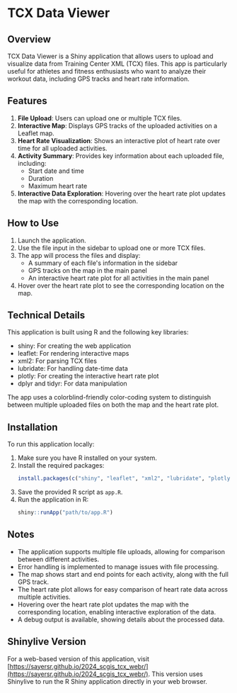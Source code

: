 # TCX Data Viewer

## Overview

TCX Data Viewer is a Shiny application that allows users to upload and visualize data from Training Center XML (TCX) files. This app is particularly useful for athletes and fitness enthusiasts who want to analyze their workout data, including GPS tracks and heart rate information.

## Features

1. **File Upload**: Users can upload one or multiple TCX files.
2. **Interactive Map**: Displays GPS tracks of the uploaded activities on a Leaflet map.
3. **Heart Rate Visualization**: Shows an interactive plot of heart rate over time for all uploaded activities.
4. **Activity Summary**: Provides key information about each uploaded file, including:
   - Start date and time
   - Duration
   - Maximum heart rate
5. **Interactive Data Exploration**: Hovering over the heart rate plot updates the map with the corresponding location.

## How to Use

1. Launch the application.
2. Use the file input in the sidebar to upload one or more TCX files.
3. The app will process the files and display:
   - A summary of each file's information in the sidebar
   - GPS tracks on the map in the main panel
   - An interactive heart rate plot for all activities in the main panel
4. Hover over the heart rate plot to see the corresponding location on the map.

## Technical Details

This application is built using R and the following key libraries:
- shiny: For creating the web application
- leaflet: For rendering interactive maps
- xml2: For parsing TCX files
- lubridate: For handling date-time data
- plotly: For creating the interactive heart rate plot
- dplyr and tidyr: For data manipulation

The app uses a colorblind-friendly color-coding system to distinguish between multiple uploaded files on both the map and the heart rate plot.

## Installation

To run this application locally:

1. Make sure you have R installed on your system.
2. Install the required packages:
   ```R
   install.packages(c("shiny", "leaflet", "xml2", "lubridate", "plotly", "dplyr", "tidyr"))
   ```
3. Save the provided R script as `app.R`.
4. Run the application in R:
   ```R
   shiny::runApp("path/to/app.R")
   ```

## Notes

- The application supports multiple file uploads, allowing for comparison between different activities.
- Error handling is implemented to manage issues with file processing.
- The map shows start and end points for each activity, along with the full GPS track.
- The heart rate plot allows for easy comparison of heart rate data across multiple activities.
- Hovering over the heart rate plot updates the map with the corresponding location, enabling interactive exploration of the data.
- A debug output is available, showing details about the processed data.

## Shinylive Version

For a web-based version of this application, visit [https://sayersr.github.io/2024_scgis_tcx_webr/](https://sayersr.github.io/2024_scgis_tcx_webr/). This version uses Shinylive to run the R Shiny application directly in your web browser.